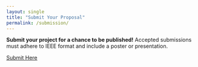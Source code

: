 ```yaml
---
layout: single
title: "Submit Your Proposal"
permalink: /submission/
---
```


**Submit your project for a chance to be published!** Accepted submissions must adhere to IEEE format and include a poster or presentation.

[Submit Here](https://docs.google.com/forms/d/1rzDWWH-4ytHpyIjoJF7xkPvsrbebqWS-iH42dQ8ojOs/)
